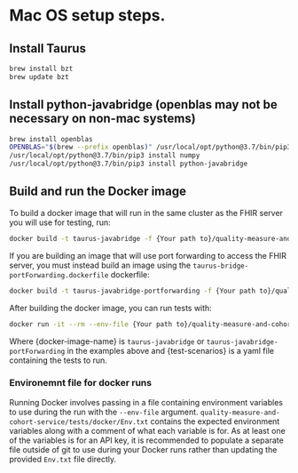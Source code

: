 # Mac OS setup steps.

## Install Taurus

```bash
brew install bzt
brew update bzt
```

## Install python-javabridge (openblas may not be necessary on non-mac systems)

```bash
brew install openblas
OPENBLAS="$(brew --prefix openblas)" /usr/local/opt/python@3.7/bin/pip3 install numpy
/usr/local/opt/python@3.7/bin/pip3 install numpy
/usr/local/opt/python@3.7/bin/pip3 install python-javabridge
```

## Build and run the Docker image

To build a docker image that  will run in the same cluster as the FHIR server you will use for testing, run:

```bash
docker build -t taurus-javabridge -f {Your path to}/quality-measure-and-cohort-service/tests/docker/taurus-bridge.dockerfile .
```

If you are building an image that will use port forwarding to access the FHIR server, you must instead build an image
using the `taurus-bridge-portForwarding.dockerfile` dockerfile:

```bash
docker build -t taurus-javabridge-portforwarding -f {Your path to}/quality-measure-and-cohort-service/tests/docker/taurus-bridge-portForwarding.dockerfile .
```

After building the docker image, you can run tests with:

```bash
docker run -it --rm --env-file {Your path to}/quality-measure-and-cohort-service/tests/docker/Env.txt -v {Your path to}/quality-measure-and-cohort-service:/bzt-configs -v {Your path to}/quality-measure-and-cohort-service/tests/results:/tmp/artifacts {docker-image-name} ./tests/scenarios/{test-scenarios}
```

Where {docker-image-name} is `taurus-javabridge` or `taurus-javabridge-portForwarding` in the examples above and {test-scenarios} is a yaml file
containing the tests to run.

### Environemnt file for docker runs

Running Docker involves passing in a file containing environment variables to use during the run with the
`--env-file` argument. `quality-measure-and-cohort-service/tests/docker/Env.txt` contains the expected environment
variables along with a comment of what each variable is for. As at least one of the variables is for an API key, it is
recommended to populate a separate file outside of git to use during your Docker runs rather than updating the provided
`Env.txt` file directly.

